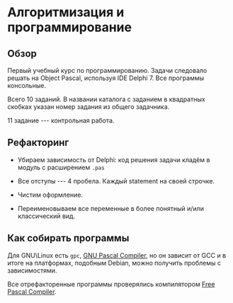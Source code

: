Алгоритмизация и программирование
=================================

## Обзор ##

Первый учебный курс по программированию. Задачи следовало решать на Object Pascal,
используя IDE Delphi 7. Все программы консольные.

Всего 10 заданий. В названии каталога с заданием в квадратных скобках указан
номер задания из общего задачника.

11 задание --- контрольная работа.

## Рефакторинг ##

- Убираем зависимость от Delphi: код решения задачи кладём в модуль с расширением 
`.pas`

- Все отступы --- 4 пробела. Каждый statement на своей строчке.

- Чистим оформление.

- Переименовываем все переменные в более понятный и/или классический вид.

## Как собирать программы ##

Для GNU\Linux есть `gpc`, [GNU Pascal Compiler](http://www.gnu-pascal.de/gpc/h-index.html), но он зависит от GCC и в итоге на платформах, подобным Debian, можно получить проблемы с зависимостями.

Все отрефакторенные программы проверялись компилятором [Free Pascal Compiler](http://www.freepascal.org/).
